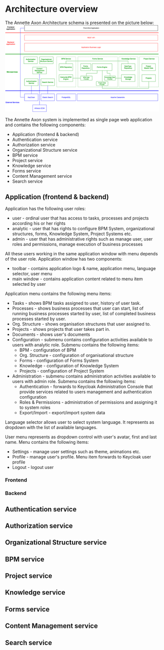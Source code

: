 # Architecture overview

The Annette Axon Architecture schema is presented on the picture below:
![Annette Axon Architecture schema](schema.png)

The Annette Axon system is implemented as single page web application and contains the following components:

* Application (frontend & backend)
* Authentication service
* Authorization service
* Organizational Structure service
* BPM service
* Project service
* Knowledge service
* Forms service
* Content Management service
* Search service

## Application (frontend & backend)

Application has the following user roles:
* user - ordinal user that has access to tasks, processes and projects according his or her rights
* analytic - user that has rights to configure BPM System, organizational structures, forms, Knowledge System, Project Systems etc.
* admin - user that has administrative rights such as manage user, user roles and permissions, manage execution of business processes  

All these users working in the same application window with menu depends of the user role. Application window has two components:
* toolbar - contains application logo & name, application menu, language selector, user menu
* main window - contains application content related to menu item selected by user

Application menu contains the following menu items:
* Tasks - shows BPM tasks assigned to user, history of user task. 
* Processes - shows business processes that user can start, list of running business processes started by user, list of completed business processes started by user.  
* Org. Structure - shows organisation structures that user assigned to.
* Projects - shows projects that user takes part in.
* Documents - shows user's documents
* Configuration - submenu contains configuration activities available to users with analytic role. Submenu contains the following items:
  * BPM - configuration of BPM
  * Org. Structure - configuration of organisational structure
  * Forms - configuration of Forms System
  * Knowledge - configuration of Knowledge System
  * Projects - configuration of Project System
* Administration - submenu contains administration activities available to users with admin role. Submenu contains the following items:
  * Authentication - forwards to Keycloak Administration Console that provide services related to users management and authentication configuration
  * Roles & Permissions - administration of permissions and assigning it to system roles
  * Export/Import - export/import system data

Language selector allows user to select system language. It represents as dropdown with the list of available languages. 
  
User menu represents as dropdown control with user's avatar, first and last name. Menu contains the following items:
* Settings - manage user settings such as theme, animations etc.
* Profile - manage user's profile. Menu item forwards to Keycloak user profile
* Logout - logout user
   
 
   

### Frontend

### Backend

## Authentication service

## Authorization service

## Organizational Structure service

## BPM service

## Project service

## Knowledge service

## Forms service

## Content Management service

## Search service